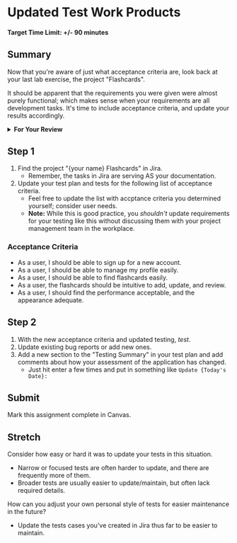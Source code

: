 # Updated Test Work Products

#### Target Time Limit: +/- 90 minutes

## Summary

Now that you're aware of just what acceptance criteria are, look back at your
last lab exercise, the project "Flashcards".

It should be apparent that the requirements you were given were almost purely
functional; which makes sense when your requirements are all development tasks.
It's time to include acceptance criteria, and update your results accordingly.

<details  markdown="1"> <summary> <strong> For Your Review </strong> </summary>

If you're feeling uncertain on where to start in this project, look over the
following:

- Skills Practice:
  - [Communicate With Customers](./sp1.03.1.html)
  - [Update Tests fo Acceptance Criteria](./sp1.03.2.html)
  - [Sell a Solution](./sp1.03.3.html)

</details>

## Step 1

1. Find the project "{your name} Flashcards" in Jira.
   - Remember, the tasks in Jira are serving AS your documentation.
1. Update your test plan and tests for the following list of acceptance
   criteria.
   - Feel free to update the list with accptance criteria you determined
     yourself; consider user needs.
   - **Note:** While this is good practice, you _shouldn't_ update requirements
     for your testing like this without discussing them with your project
     management team in the workplace.

### Acceptance Criteria

- As a user, I should be able to sign up for a new account.
- As a user, I should be able to manage my profile easily.
- As a user, I should be able to find flashcards easily.
- As a user, the flashcards should be intuitive to add, update, and review.
- As a user, I should find the performance acceptable, and the appearance
  adequate.

## Step 2

1. With the new acceptance criteria and updated testing, _test_.
1. Update existing bug reports or add new ones.
1. Add a new section to the "Testing Summary" in your test plan and add comments
   about how your assessment of the application has changed.
   - Just hit enter a few times and put in something like
     `Update {Today's Date}:`

## Submit

Mark this assignment complete in Canvas.

## Stretch

Consider how easy or hard it was to update your tests in this situation.

- Narrow or focused tests are often harder to update, and there are frequently
  more of them.
- Broader tests are usually easier to update/maintain, but often lack required
  details.

How can you adjust your own personal style of tests for easier maintenance in
the future?

- Update the tests cases you've created in Jira thus far to be easier to
  maintain.
